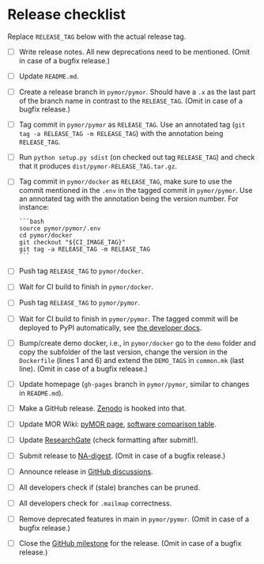 # Release checklist

Replace `RELEASE_TAG` below with the actual release tag.

- [ ] Write release notes.
      All new deprecations need to be mentioned.
      (Omit in case of a bugfix release.)
- [ ] Update `README.md`.
- [ ] Create a release branch in `pymor/pymor`.
      Should have a `.x` as the last part of the branch name in contrast
      to the `RELEASE_TAG`.
      (Omit in case of a bugfix release.)
- [ ] Tag commit in `pymor/pymor` as `RELEASE_TAG`.
      Use an annotated tag (`git tag -a RELEASE_TAG -m RELEASE_TAG`) with the
      annotation being `RELEASE_TAG`.
- [ ] Run `python setup.py sdist` (on checked out tag `RELEASE_TAG`) and check
      that it produces `dist/pymor-RELEASE_TAG.tar.gz`.
- [ ] Tag commit in `pymor/docker` as `RELEASE_TAG`, make sure to use the commit
      mentioned in the `.env` in the tagged commit in `pymor/pymor`.
      Use an annotated tag with the annotation being the version number.
      For instance:

      ```bash
      source pymor/pymor/.env
      cd pymor/docker
      git checkout "${CI_IMAGE_TAG}"
      git tag -a RELEASE_TAG -m RELEASE_TAG
      ```

- [ ] Push tag `RELEASE_TAG` to `pymor/docker`.
- [ ] Wait for CI build to finish in `pymor/docker`.
- [ ] Push tag `RELEASE_TAG` to `pymor/pymor`.
- [ ] Wait for CI build to finish in `pymor/pymor`.
      The tagged commit will be deployed to PyPI automatically, see
      [the developer docs](https://docs.pymor.org/main/developer_docs.html#stage-deploy).
- [ ] Bump/create demo docker, i.e., in `pymor/docker` go to the `demo` folder
      and copy the subfolder of the last version, change the version in the
      `Dockerfile` (lines 1 and 6) and extend the `DEMO_TAGS` in `common.mk`
      (last line).
      (Omit in case of a bugfix release.)
- [ ] Update homepage
      (`gh-pages` branch in `pymor/pymor`, similar to changes in `README.md`).
- [ ] Make a GitHub release.
      [Zenodo](https://zenodo.org/record/7494334) is hooked into that.
- [ ] Update MOR Wiki:
      [pyMOR page](https://morwiki.mpi-magdeburg.mpg.de/morwiki/index.php/PyMOR),
      [software comparison table](https://morwiki.mpi-magdeburg.mpg.de/morwiki/index.php/Comparison_of_Software).
- [ ] Update [ResearchGate](https://www.researchgate.net/project/pyMOR-Model-Order-Reduction-with-Python)
      (check formatting after submit!).
- [ ] Submit release to [NA-digest](http://icl.utk.edu/na-digest/websubmit.html).
      (Omit in case of a bugfix release.)
- [ ] Announce release in
      [GitHub discussions](https://github.com/pymor/pymor/discussions).
- [ ] All developers check if (stale) branches can be pruned.
- [ ] All developers check for `.mailmap` correctness.
- [ ] Remove deprecated features in main in `pymor/pymor`.
      (Omit in case of a bugfix release.)
- [ ] Close the [GitHub milestone](https://github.com/pymor/pymor/milestones)
      for the release.
      (Omit in case of a bugfix release.)
